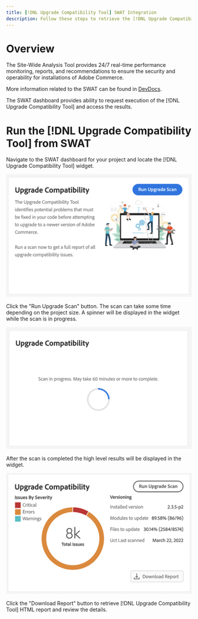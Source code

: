 ```yaml
---
title: [!DNL Upgrade Compatibility Tool] SWAT Integration
description: Follow these steps to retrieve the [!DNL Upgrade Compatibility Tool] report from SWAT dashboard on your Adobe Commerce project.
---
```


# Overview

The Site-Wide Analysis Tool provides 24/7 real-time performance monitoring, reports, and recommendations to ensure the security and operability for installations of Adobe Commerce.

More information related to the SWAT can be found in [DevDocs](https://docs.magento.com/user-guide/reports/site-wide-analysis-tool.html).

The SWAT dashboard provides ability to request execution of the [!DNL Upgrade Compatibility Tool] and access the results.

# Run the [!DNL Upgrade Compatibility Tool] from SWAT

Navigate to the SWAT dashboard for your project and locate the [!DNL Upgrade Compatibility Tool] widget.

![UCT SWAT widget - Initial](../../assets/upgrade-guide/uct-swat-initial.png)

Click the "Run Upgrade Scan" button. The scan can take some time depending on the project size. A spinner will be displayed in the widget while the scan is in progress.

![UCT SWAT widget - In Progress](../../assets/upgrade-guide/uct-swat-progress.png)

After the scan is completed the high level results will be displayed in the widget.

![UCT SWAT widget - Results](../../assets/upgrade-guide/uct-swat-results.png)

Click the "Download Report" button to retrieve [!DNL Upgrade Compatibility Tool] HTML report and review the details.
